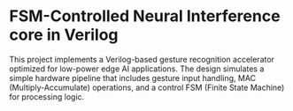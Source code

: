 # FSM-Controlled Neural Interference core in Verilog
This project implements a Verilog-based gesture recognition accelerator optimized for low-power edge AI applications. The design simulates a simple hardware pipeline that includes gesture input handling, MAC (Multiply-Accumulate) operations, and a control FSM (Finite State Machine) for processing logic.
